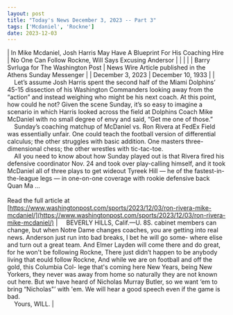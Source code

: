 ```yaml
---
layout: post
title: "Today's News December 3, 2023 -- Part 3"
tags: ['Mcdaniel', 'Rockne']
date: 2023-12-03
---
```


| In Mike Mcdaniel, Josh Harris May Have A Blueprint For His Coaching Hire | No One Can Follow Rockne, Will Says Excusing Andersor |
|  |  |
| Barry Svrluga for The Washington Post | News Wire Article published in the Athens Sunday Messenger |
| December 3, 2023 | December 10, 1933 |
| &nbsp;&nbsp;&nbsp;&nbsp;Let’s assume Josh Harris spent the second half of the Miami Dolphins’ 45-15 dissection of his Washington Commanders looking away from the “action” and instead weighing who might be his next coach. At this point, how could he not? Given the scene Sunday, it’s so easy to imagine a scenario in which Harris looked across the field at Dolphins Coach Mike McDaniel with no small degree of envy and said, “Get me one of those.”<br>&nbsp;&nbsp;&nbsp;&nbsp;Sunday’s coaching matchup of McDaniel vs. Ron Rivera at FedEx Field was essentially unfair. One could teach the football version of differential calculus; the other struggles with basic addition. One masters three-dimensional chess; the other wrestles with tic-tac-toe.<br>&nbsp;&nbsp;&nbsp;&nbsp;All you need to know about how Sunday played out is that Rivera fired his defensive coordinator Nov. 24 and took over play-calling himself, and it took McDaniel all of three plays to get wideout Tyreek Hill — he of the fastest-in-the-league legs — in one-on-one coverage with rookie defensive back Quan Ma ...<br><br>Read the full article at<br>[https://www.washingtonpost.com/sports/2023/12/03/ron-rivera-mike-mcdaniel/](https://www.washingtonpost.com/sports/2023/12/03/ron-rivera-mike-mcdaniel/) | &nbsp;&nbsp;&nbsp;&nbsp;BEVERLY HILLS, Calif.—U. 8S. cabinet members can change, but when Notre Dame changes coaches, you are getting into real news. Anderson just run into bad breaks, I bet he will go some- where elise and turn out a great team. And Elmer Layden will come there and do great, for he won't be following Rockne, There just didn’t happen to be anybody living that eould follow Rockne, And while we are on football and off the gold, this Columbia Col- lege that's coming here New Years, being New Yorkers, they never was away from home so naturally they are not known out here. But we have heard of Nicholas Murray Butler, so we want ‘em to bring “Nicholas"’ with 'em. We will hear a good speech even if the game is bad.<br>&nbsp;&nbsp;&nbsp;&nbsp;Yours, WILL.  |